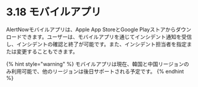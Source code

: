 # 3.18 モバイルアプリ

AlertNowモバイルアプリは、Apple App StoreとGoogle Playストアからダウンロードできます。ユーザーは、モバイルアプリを通じてインシデント通知を受信し、インシデントの確認と終了が可能です。また、インシデント担当者を指定または変更することもできます。



{% hint style="warning" %}
モバイルアプリは現在、韓国と中国リージョンのみ利用可能で、他のリージョンは後日サポートされる予定です。
{% endhint %}
